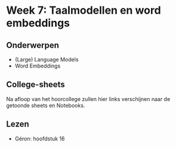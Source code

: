 # Week 7: Taalmodellen en word embeddings

## Onderwerpen

* (Large) Language Models
* Word Embeddings

## College-sheets

Na afloop van het hoorcollege zullen hier links verschijnen naar de getoonde sheets en Notebooks.

## Lezen

* Géron: hoofdstuk 16
